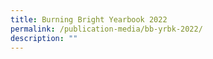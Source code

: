 ```yaml
---
title: Burning Bright Yearbook 2022
permalink: /publication-media/bb-yrbk-2022/
description: ""
---
```

